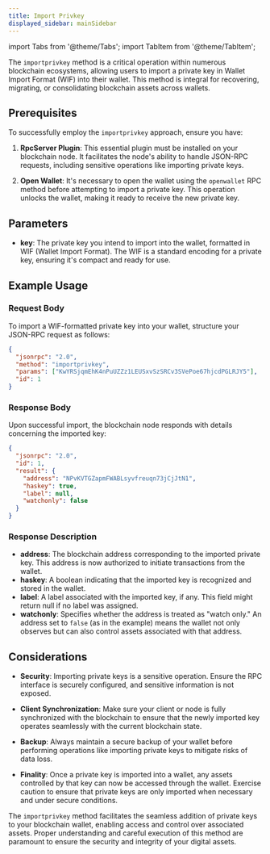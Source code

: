 ```yaml
---
title: Import Privkey
displayed_sidebar: mainSidebar
---
```


import Tabs from '@theme/Tabs';
import TabItem from '@theme/TabItem';








The `importprivkey` method is a critical operation within numerous blockchain ecosystems, allowing users to import a private key in Wallet Import Format (WIF) into their wallet. This method is integral for recovering, migrating, or consolidating blockchain assets across wallets.

## Prerequisites

To successfully employ the `importprivkey` approach, ensure you have:

1. **RpcServer Plugin**: This essential plugin must be installed on your blockchain node. It facilitates the node's ability to handle JSON-RPC requests, including sensitive operations like importing private keys.

2. **Open Wallet**: It's necessary to open the wallet using the `openwallet` RPC method before attempting to import a private key. This operation unlocks the wallet, making it ready to receive the new private key.

## Parameters

- **key**: The private key you intend to import into the wallet, formatted in WIF (Wallet Import Format). The WIF is a standard encoding for a private key, ensuring it's compact and ready for use.

## Example Usage

### Request Body

To import a WIF-formatted private key into your wallet, structure your JSON-RPC request as follows:

```json
{
  "jsonrpc": "2.0",
  "method": "importprivkey",
  "params": ["KwYRSjqmEhK4nPuUZZz1LEUSxvSzSRCv3SVePoe67hjcdPGLRJY5"],
  "id": 1
}
```

### Response Body

Upon successful import, the blockchain node responds with details concerning the imported key:

```json
{
  "jsonrpc": "2.0",
  "id": 1,
  "result": {
    "address": "NPvKVTGZapmFWABLsyvfreuqn73jCjJtN1",
    "haskey": true,
    "label": null,
    "watchonly": false
  }
}
```

### Response Description

- **address**: The blockchain address corresponding to the imported private key. This address is now authorized to initiate transactions from the wallet.
- **haskey**: A boolean indicating that the imported key is recognized and stored in the wallet.
- **label**: A label associated with the imported key, if any. This field might return null if no label was assigned.
- **watchonly**: Specifies whether the address is treated as "watch only." An address set to `false` (as in the example) means the wallet not only observes but can also control assets associated with that address.

## Considerations

- **Security**: Importing private keys is a sensitive operation. Ensure the RPC interface is securely configured, and sensitive information is not exposed.

- **Client Synchronization**: Make sure your client or node is fully synchronized with the blockchain to ensure that the newly imported key operates seamlessly with the current blockchain state.

- **Backup**: Always maintain a secure backup of your wallet before performing operations like importing private keys to mitigate risks of data loss.

- **Finality**: Once a private key is imported into a wallet, any assets controlled by that key can now be accessed through the wallet. Exercise caution to ensure that private keys are only imported when necessary and under secure conditions.

The `importprivkey` method facilitates the seamless addition of private keys to your blockchain wallet, enabling access and control over associated assets. Proper understanding and careful execution of this method are paramount to ensure the security and integrity of your digital assets.








<br/>